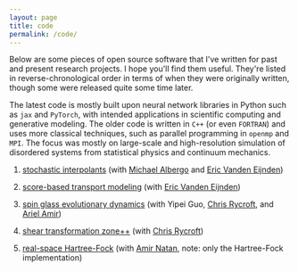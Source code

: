 ```yaml
---
layout: page
title: code
permalink: /code/
---
```

Below are some pieces of open source software that I've written for past and present research projects. I hope you'll find them useful. They're listed in reverse-chronological order in terms of when they were originally written, though some were released quite some time later.

The latest code is mostly built upon neural network libraries in Python such as ``jax`` and ``PyTorch``, with intended applications in scientific computing and generative modeling. The older code is written in ``C++`` (or even ``FORTRAN``) and uses more classical techniques, such as parallel programming in ``openmp`` and ``MPI``. The focus was mostly on large-scale and high-resolution simulation of disordered systems from statistical physics and continuum mechanics.



1. [stochastic interpolants](https://github.com/malbergo/stochastic-interpolants) (with [Michael Albergo](http://malbergo.me) and [Eric Vanden Eijnden](https://wp.nyu.edu/courantinstituteofmathematicalsciences-eve2/))

1. [score-based transport modeling](https://github.com/nmboffi/sbtm) (with [Eric Vanden Eijnden](https://wp.nyu.edu/courantinstituteofmathematicalsciences-eve2/))

1. [spin glass evolutionary dynamics](https://github.com/nmboffi/spin_glass_evodyn/tree/main) (with Yipei Guo, [Chris Rycroft](https://people.math.wisc.edu/~chr/), and [Ariel Amir](https://www.weizmann.ac.il/complex/amir/))

1. [shear transformation zone++](https://github.com/nmboffi/stzpp) (with [Chris Rycroft](https://people.math.wisc.edu/~chr/))

1. [real-space Hartree-Fock](https://real-space.org) (with [Amir Natan](http://www.eng.tau.ac.il/~amirn/), note: only the Hartree-Fock implementation)
